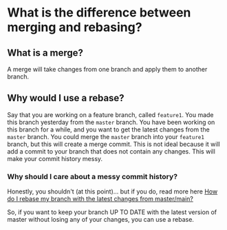 # What is the difference between merging and rebasing?

## What is a merge?

A merge will take changes from one branch and apply them to another branch.

## Why would I use a rebase?

Say that you are working on a feature branch, called `feature1`. You made this branch yesterday from the `master` branch. You have been working on this branch for a while, and you want to get the latest changes from the `master` branch. You could merge the `master` branch into your `feature1` branch, but this will create a merge commit. This is not ideal because it will add a commit to your branch that does not contain any changes. This will make your commit history messy.

### Why should I care about a messy commit history?

Honestly, you shouldn't (at this point)... but if you do, read more here [How do I rebase my branch with the latest changes from master/main?](/docs/rebasing/rebase-branch-with-latest-changes-from-master.md)


So, if you want to keep your branch UP TO DATE with the latest version of master without losing any of your changes, you can use a rebase.
